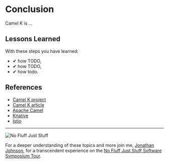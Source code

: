# Conclusion #

Camel K is ...

## Lessons Learned ##

With these steps you have learned:

- &#x2714; how TODO,
- &#x2714; how TODO,
- &#x2714; how todo.

## References ##

- [Camel K project](https://github.com/apache/camel-k)
- [Camel K article](https://www.nicolaferraro.me/2018/10/15/introducing-camel-k/)
- [Apache Camel](https://github.com/apache/camel)
- [Knative](https://github.com/knative/docs/)
- [Istio](https://istio.io/)

------
![No Fluff Just Stuff](/javajon/courses/kubernetes-serverless/camel-k/assets/nfjs.png "No Fluff Just Stuff")

For a deeper understanding of these topics and more join me, [Jonathan Johnson](https://nofluffjuststuff.com/conference/speaker/jonathan_johnson), for a transcendent experience on the [No Fluff Just Stuff Software Symposium Tour](https://nofluffjuststuff.com).
